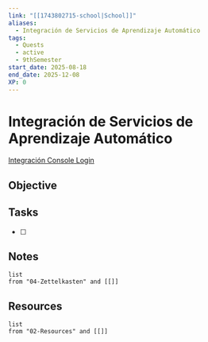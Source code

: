 ```yaml
---
link: "[[1743802715-school|School]]"
aliases:
  - Integración de Servicios de Aprendizaje Automático
tags:
  - Quests
  - active
  - 9thSemester
start_date: 2025-08-18
end_date: 2025-12-08
XP: 0
---
```

# Integración de Servicios de Aprendizaje Automático
[Integración Console Login](https://aws-integracion.signin.aws.amazon.com/console)
## Objective

## Tasks
- [ ] 

## Notes
```dataview
list
from "04-Zettelkasten" and [[]]
```

## Resources
```dataview
list
from "02-Resources" and [[]]
```
